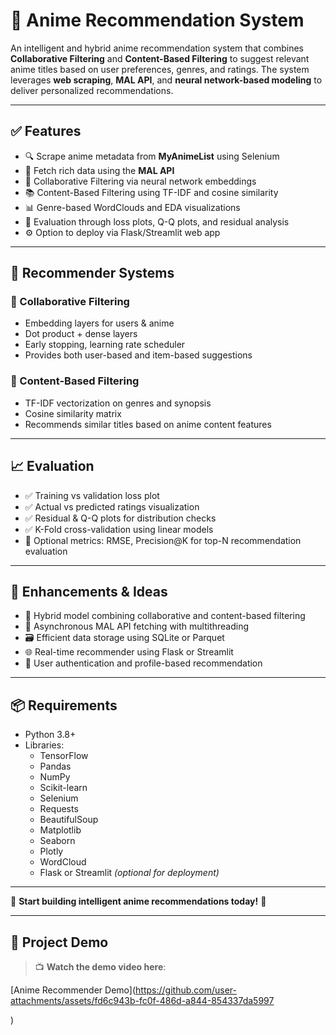 # 🎌 Anime Recommendation System

An intelligent and hybrid anime recommendation system that combines **Collaborative Filtering** and **Content-Based Filtering** to suggest relevant anime titles based on user preferences, genres, and ratings. The system leverages **web scraping**, **MAL API**, and **neural network-based modeling** to deliver personalized recommendations.

---

## ✅ Features

- 🔍 Scrape anime metadata from **MyAnimeList** using Selenium  
- 📡 Fetch rich data using the **MAL API**  
- 🧠 Collaborative Filtering via neural network embeddings  
- 📚 Content-Based Filtering using TF-IDF and cosine similarity  
- 📊 Genre-based WordClouds and EDA visualizations  
- 🧪 Evaluation through loss plots, Q-Q plots, and residual analysis  
- ⚙️ Option to deploy via Flask/Streamlit web app  

---

## 🤖 Recommender Systems

### 🧠 Collaborative Filtering

- Embedding layers for users & anime  
- Dot product + dense layers  
- Early stopping, learning rate scheduler  
- Provides both user-based and item-based suggestions  

### 🧬 Content-Based Filtering

- TF-IDF vectorization on genres and synopsis  
- Cosine similarity matrix  
- Recommends similar titles based on anime content features  

---

## 📈 Evaluation

- ✅ Training vs validation loss plot  
- ✅ Actual vs predicted ratings visualization  
- ✅ Residual & Q-Q plots for distribution checks  
- ✅ K-Fold cross-validation using linear models  
- 🔧 Optional metrics: RMSE, Precision@K for top-N recommendation evaluation  

---

## 🔧 Enhancements & Ideas

- 🔁 Hybrid model combining collaborative and content-based filtering  
- 🧵 Asynchronous MAL API fetching with multithreading  
- 🗃 Efficient data storage using SQLite or Parquet  
- 🌐 Real-time recommender using Flask or Streamlit  
- 👤 User authentication and profile-based recommendation  

---

## 📦 Requirements

- Python 3.8+  
- Libraries:
  - TensorFlow
  - Pandas
  - NumPy
  - Scikit-learn
  - Selenium
  - Requests
  - BeautifulSoup
  - Matplotlib
  - Seaborn
  - Plotly
  - WordCloud
  - Flask or Streamlit *(optional for deployment)*

---

🎉 **Start building intelligent anime recommendations today!** 🍱

---

## 🎥 Project Demo

> 📺 **Watch the demo video here**:  

[Anime Recommender Demo](https://github.com/user-attachments/assets/fd6c943b-fc0f-486d-a844-854337da5997


)

